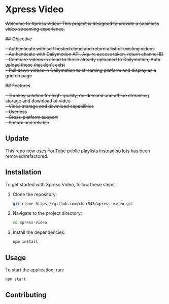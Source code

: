 # Xpress Video

~~Welcome to Xpress Video! This project is designed to provide a seamless video streaming experience.~~

~~## Objective~~

~~- Authenticate with self hosted cloud and return a list of existing videos~~  
~~- Authenticate with Dailymotion API, Aquire access token, return channel ID~~  
~~- Compare videos in cloud to those already uploaded to Dailymotion, Auto upload those that don't exist~~  
~~- Pull down videos in Dailymotion to streaming platform and display as a grid on page~~

~~## Features~~

~~- Turnkey solution for high-quality, on-demand and offline streaming storage and download of video~~  
~~- Video storage and download capabilities~~  
~~- Userless~~  
~~- Cross-platform support~~  
~~- Secure and reliable~~

## Update

This repo now uses YouTube public playlists instead so lots has been removed/refactored.

## Installation

To get started with Xpress Video, follow these steps:

1. Clone the repository:
   ```bash
   git clone https://github.com/char543/xpress-video.git
   ```
2. Navigate to the project directory:
   ```bash
   cd xpress-video
   ```
3. Install the dependencies:
   ```bash
   npm install
   ```

## Usage

To start the application, run:

```bash
npm start
```

## Contributing
